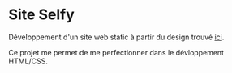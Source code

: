# Site Selfy

Développement d'un site web static à partir du design trouvé [ici]().

Ce projet me permet de me perfectionner dans le dévloppement HTML/CSS.
